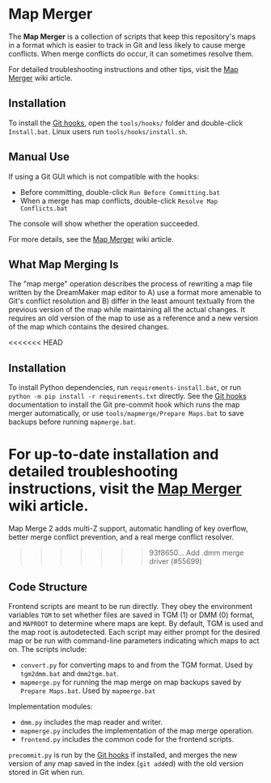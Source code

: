 # Map Merger

The **Map Merger** is a collection of scripts that keep this repository's maps
in a format which is easier to track in Git and less likely to cause merge
conflicts. When merge conflicts do occur, it can sometimes resolve them.

For detailed troubleshooting instructions and other tips, visit the
[Map Merger] wiki article.

## Installation

To install the [Git hooks], open the `tools/hooks/` folder and double-click
`Install.bat`. Linux users run `tools/hooks/install.sh`.

## Manual Use

If using a Git GUI which is not compatible with the hooks:

* Before committing, double-click `Run Before Committing.bat`
* When a merge has map conflicts, double-click `Resolve Map Conflicts.bat`

The console will show whether the operation succeeded.

For more details, see the [Map Merger] wiki article.

## What Map Merging Is

The "map merge" operation describes the process of rewriting a map file written
by the DreamMaker map editor to A) use a format more amenable to Git's conflict
resolution and B) differ in the least amount textually from the previous
version of the map while maintaining all the actual changes. It requires an old
version of the map to use as a reference and a new version of the map which
contains the desired changes.

<<<<<<< HEAD
## Installation

To install Python dependencies, run `requirements-install.bat`, or run
`python -m pip install -r requirements.txt` directly. See the [Git hooks]
documentation to install the Git pre-commit hook which runs the map merger
automatically, or use `tools/mapmerge/Prepare Maps.bat` to save backups before
running `mapmerge.bat`.

For up-to-date installation and detailed troubleshooting instructions, visit
the [Map Merger] wiki article.
=======
Map Merge 2 adds multi-Z support, automatic handling of key overflow, better
merge conflict prevention, and a real merge conflict resolver.
>>>>>>> 93f8650... Add .dmm merge driver (#55699)

## Code Structure

Frontend scripts are meant to be run directly. They obey the environment
variables `TGM` to set whether files are saved in TGM (1) or DMM (0) format,
and `MAPROOT` to determine where maps are kept. By default, TGM is used and
the map root is autodetected. Each script may either prompt for the desired map
or be run with command-line parameters indicating which maps to act on. The
scripts include:

* `convert.py` for converting maps to and from the TGM format. Used by
  `tgm2dmm.bat` and `dmm2tgm.bat`.
* `mapmerge.py` for running the map merge on map backups saved by
  `Prepare Maps.bat`. Used by `mapmerge.bat`

Implementation modules:

* `dmm.py` includes the map reader and writer.
* `mapmerge.py` includes the implementation of the map merge operation.
* `frontend.py` includes the common code for the frontend scripts.

`precommit.py` is run by the [Git hooks] if installed, and merges the new
version of any map saved in the index (`git add`ed) with the old version stored
in Git when run.

[Map Merger]: https://tgstation13.org/wiki/Map_Merger
[Git hooks]: ../hooks/README.md
